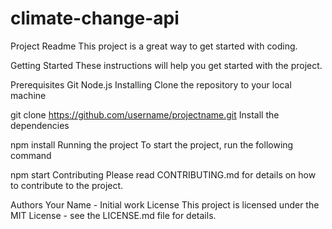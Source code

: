 # climate-change-api

Project Readme
This project is a great way to get started with coding.

Getting Started
These instructions will help you get started with the project.

Prerequisites
Git
Node.js
Installing
Clone the repository to your local machine

git clone https://github.com/username/projectname.git
Install the dependencies

npm install
Running the project
To start the project, run the following command

npm start
Contributing
Please read CONTRIBUTING.md for details on how to contribute to the project.

Authors
Your Name - Initial work
License
This project is licensed under the MIT License - see the LICENSE.md file for details.
